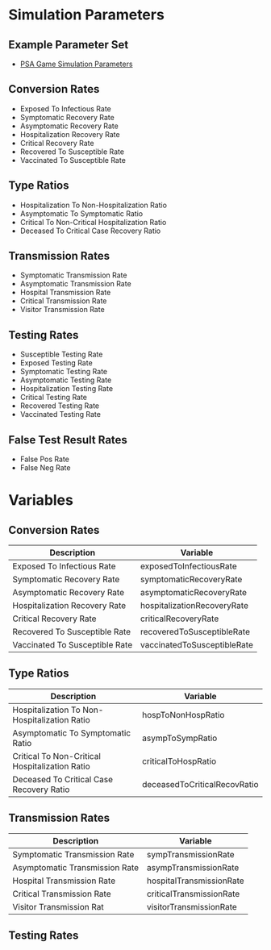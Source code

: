 # Simulation Parameters

## Example Parameter Set
- [PSA Game Simulation Parameters](/json/parameters/SeirModelParams_PsaGame_2022-09-06-1049.json)

## Conversion Rates

- Exposed To Infectious Rate 
- Symptomatic Recovery Rate 
- Asymptomatic Recovery Rate 
- Hospitalization Recovery Rate 
- Critical Recovery Rate 
- Recovered To Susceptible Rate 
- Vaccinated To Susceptible Rate

## Type Ratios
- Hospitalization To Non-Hospitalization Ratio 
- Asymptomatic To Symptomatic Ratio 
- Critical To Non-Critical Hospitalization Ratio 
- Deceased To Critical Case Recovery Ratio 

## Transmission Rates
- Symptomatic Transmission Rate 
- Asymptomatic Transmission Rate 
- Hospital Transmission Rate 
- Critical Transmission Rate 
- Visitor Transmission Rate 

## Testing Rates
- Susceptible Testing Rate 
- Exposed Testing Rate 
- Symptomatic Testing Rate 
- Asymptomatic Testing Rate 
- Hospitalization Testing Rate 
- Critical Testing Rate 
- Recovered Testing Rate 
- Vaccinated Testing Rate 

## False Test Result Rates
- False Pos Rate 
- False Neg Rate 

# Variables

## Conversion Rates

| Description                    | Variable                    |
|--------------------------------|-----------------------------|
|   Exposed To Infectious Rate   | exposedToInfectiousRate     |
|    Symptomatic Recovery Rate   | symptomaticRecoveryRate     |
| Asymptomatic Recovery Rate     | asymptomaticRecoveryRate    |
| Hospitalization Recovery Rate  | hospitalizationRecoveryRate |
| Critical Recovery Rate         | criticalRecoveryRate        |
| Recovered To Susceptible Rate  | recoveredToSusceptibleRate  |
| Vaccinated To Susceptible Rate | vaccinatedToSusceptibleRate |

## Type Ratios

| Description                                    | Variable                     |
|------------------------------------------------|------------------------------|
|  Hospitalization To Non-Hospitalization Ratio  | hospToNonHospRatio           |
|        Asymptomatic To Symptomatic Ratio       | asympToSympRatio             |
| Critical To Non-Critical Hospitalization Ratio | criticalToHospRatio          |
| Deceased To Critical Case Recovery Ratio       | deceasedToCriticalRecovRatio |


## Transmission Rates

| Description                    | Variable                 |
|--------------------------------|--------------------------|
| Symptomatic Transmission Rate  | sympTransmissionRate     |
| Asymptomatic Transmission Rate | asympTransmissionRate    |
| Hospital Transmission Rate     | hospitalTransmissionRate |
| Critical Transmission Rate     | criticalTransmissionRate |
| Visitor Transmission Rat       | visitorTransmissionRate  |

## Testing Rates

